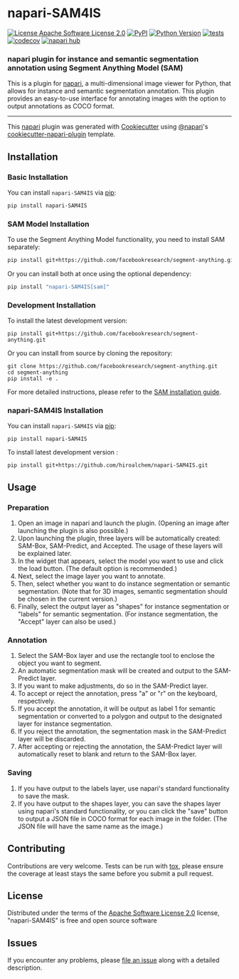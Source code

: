 # napari-SAM4IS

[![License Apache Software License 2.0](https://img.shields.io/pypi/l/napari-SAM4IS.svg?color=green)](https://github.com/hiroalchem/napari-SAM4IS/raw/main/LICENSE)
[![PyPI](https://img.shields.io/pypi/v/napari-SAM4IS.svg?color=green)](https://pypi.org/project/napari-SAM4IS)
[![Python Version](https://img.shields.io/pypi/pyversions/napari-SAM4IS.svg?color=green)](https://python.org)
[![tests](https://github.com/hiroalchem/napari-SAM4IS/workflows/tests/badge.svg)](https://github.com/hiroalchem/napari-SAM4IS/actions)
[![codecov](https://codecov.io/gh/hiroalchem/napari-SAM4IS/branch/main/graph/badge.svg)](https://codecov.io/gh/hiroalchem/napari-SAM4IS)
[![napari hub](https://img.shields.io/endpoint?url=https://api.napari-hub.org/shields/napari-SAM4IS)](https://napari-hub.org/plugins/napari-SAM4IS)


### napari plugin for instance and semantic segmentation annotation using Segment Anything Model (SAM)

This is a plugin for [napari](https://napari.org/), a multi-dimensional image viewer for Python, that allows for instance and semantic segmentation annotation. This plugin provides an easy-to-use interface for annotating images with the option to output annotations as COCO format.

----------------------------------

This [napari] plugin was generated with [Cookiecutter] using [@napari]'s [cookiecutter-napari-plugin] template.

<!--
Don't miss the full getting started guide to set up your new package:
https://github.com/napari/cookiecutter-napari-plugin#getting-started

and review the napari docs for plugin developers:
https://napari.org/stable/plugins/index.html
-->

## Installation

### Basic Installation

You can install `napari-SAM4IS` via [pip]:

```bash
pip install napari-SAM4IS
```

### SAM Model Installation

To use the Segment Anything Model functionality, you need to install SAM separately:

```bash
pip install git+https://github.com/facebookresearch/segment-anything.git
```

Or you can install both at once using the optional dependency:

```bash
pip install "napari-SAM4IS[sam]"
```

### Development Installation

To install the latest development version:

```
pip install git+https://github.com/facebookresearch/segment-anything.git
```

Or you can install from source by cloning the repository:

```
git clone https://github.com/facebookresearch/segment-anything.git
cd segment-anything
pip install -e .
```

For more detailed instructions, please refer to the [SAM installation guide](https://github.com/facebookresearch/segment-anything#installation).

### napari-SAM4IS Installation

You can install `napari-SAM4IS` via [pip]:

    pip install napari-SAM4IS



To install latest development version :

    pip install git+https://github.com/hiroalchem/napari-SAM4IS.git

## Usage
### Preparation
1. Open an image in napari and launch the plugin. (Opening an image after launching the plugin is also possible.)
2. Upon launching the plugin, three layers will be automatically created: SAM-Box, SAM-Predict, and Accepted. The usage of these layers will be explained later.
3. In the widget that appears, select the model you want to use and click the load button. (The default option is recommended.)
4. Next, select the image layer you want to annotate.
5. Then, select whether you want to do instance segmentation or semantic segmentation. (Note that for 3D images, semantic segmentation should be chosen in the current version.)
6. Finally, select the output layer as "shapes" for instance segmentation or "labels" for semantic segmentation. (For instance segmentation, the "Accept" layer can also be used.)

### Annotation
1. Select the SAM-Box layer and use the rectangle tool to enclose the object you want to segment.
2. An automatic segmentation mask will be created and output to the SAM-Predict layer.
3. If you want to make adjustments, do so in the SAM-Predict layer.
4. To accept or reject the annotation, press "a" or "r" on the keyboard, respectively.
5. If you accept the annotation, it will be output as label 1 for semantic segmentation or converted to a polygon and output to the designated layer for instance segmentation.
6. If you reject the annotation, the segmentation mask in the SAM-Predict layer will be discarded.
7. After accepting or rejecting the annotation, the SAM-Predict layer will automatically reset to blank and return to the SAM-Box layer.

### Saving
1. If you have output to the labels layer, use napari's standard functionality to save the mask.
2. If you have output to the shapes layer, you can save the shapes layer using napari's standard functionality, or you can click the "save" button to output a JSON file in COCO format for each image in the folder. (The JSON file will have the same name as the image.)



## Contributing

Contributions are very welcome. Tests can be run with [tox], please ensure
the coverage at least stays the same before you submit a pull request.

## License

Distributed under the terms of the [Apache Software License 2.0] license,
"napari-SAM4IS" is free and open source software

## Issues

If you encounter any problems, please [file an issue] along with a detailed description.

[napari]: https://github.com/napari/napari
[Cookiecutter]: https://github.com/audreyr/cookiecutter
[@napari]: https://github.com/napari
[MIT]: http://opensource.org/licenses/MIT
[BSD-3]: http://opensource.org/licenses/BSD-3-Clause
[GNU GPL v3.0]: http://www.gnu.org/licenses/gpl-3.0.txt
[GNU LGPL v3.0]: http://www.gnu.org/licenses/lgpl-3.0.txt
[Apache Software License 2.0]: http://www.apache.org/licenses/LICENSE-2.0
[Mozilla Public License 2.0]: https://www.mozilla.org/media/MPL/2.0/index.txt
[cookiecutter-napari-plugin]: https://github.com/napari/cookiecutter-napari-plugin

[file an issue]: https://github.com/hiroalchem/napari-SAM4IS/issues

[napari]: https://github.com/napari/napari
[tox]: https://tox.readthedocs.io/en/latest/
[pip]: https://pypi.org/project/pip/
[PyPI]: https://pypi.org/
